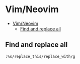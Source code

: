 # Vim/Neovim
<!--ts-->
* [Vim/Neovim](vim.md#vimneovim)
   * [Find and replace all](vim.md#find-and-replace-all)

<!-- Added by: runner, at: Wed Sep 29 07:12:57 UTC 2021 -->

<!--te-->

## Find and replace all
```vim
:%s/replace_this/replace_with/g
```
